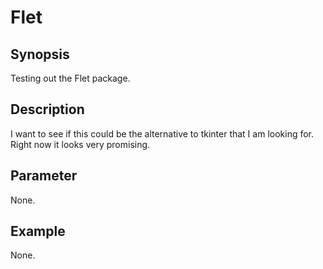 # Flet

## Synopsis
Testing out the Flet package.

## Description
I want to see if this could be the alternative to tkinter that I am looking for.
Right now it looks very promising.

## Parameter
None.

## Example
None.